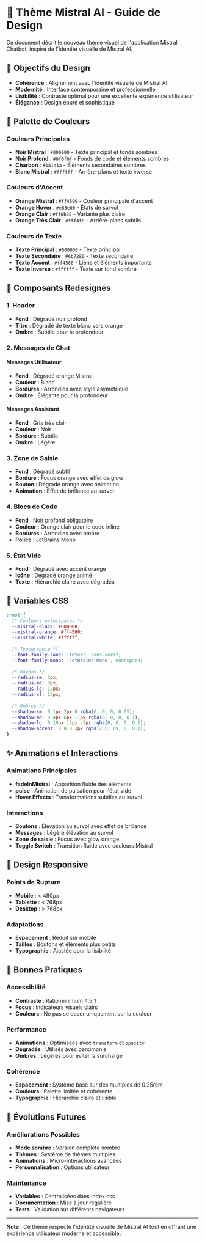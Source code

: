# 🎨 Thème Mistral AI - Guide de Design

Ce document décrit le nouveau thème visuel de l'application Mistral Chatbot, inspiré de l'identité visuelle de Mistral AI.

## 🎯 Objectifs du Design

- **Cohérence** : Alignement avec l'identité visuelle de Mistral AI
- **Modernité** : Interface contemporaine et professionnelle
- **Lisibilité** : Contraste optimal pour une excellente expérience utilisateur
- **Élégance** : Design épuré et sophistiqué

## 🌈 Palette de Couleurs

### Couleurs Principales
- **Noir Mistral** : `#000000` - Texte principal et fonds sombres
- **Noir Profond** : `#0f0f0f` - Fonds de code et éléments sombres
- **Charbon** : `#1a1a1a` - Éléments secondaires sombres
- **Blanc Mistral** : `#ffffff` - Arrière-plans et texte inverse

### Couleurs d'Accent
- **Orange Mistral** : `#ff4500` - Couleur principale d'accent
- **Orange Hover** : `#e63e00` - États de survol
- **Orange Clair** : `#ff6b35` - Variante plus claire
- **Orange Très Clair** : `#fff4f0` - Arrière-plans subtils

### Couleurs de Texte
- **Texte Principal** : `#000000` - Texte principal
- **Texte Secondaire** : `#6b7280` - Texte secondaire
- **Texte Accent** : `#ff4500` - Liens et éléments importants
- **Texte Inverse** : `#ffffff` - Texte sur fond sombre

## 🎨 Composants Redesignés

### 1. Header
- **Fond** : Dégradé noir profond
- **Titre** : Dégradé de texte blanc vers orange
- **Ombre** : Subtile pour la profondeur

### 2. Messages de Chat

#### Messages Utilisateur
- **Fond** : Dégradé orange Mistral
- **Couleur** : Blanc
- **Bordures** : Arrondies avec style asymétrique
- **Ombre** : Élégante pour la profondeur

#### Messages Assistant
- **Fond** : Gris très clair
- **Couleur** : Noir
- **Bordure** : Subtile
- **Ombre** : Légère

### 3. Zone de Saisie
- **Fond** : Dégradé subtil
- **Bordure** : Focus orange avec effet de glow
- **Bouton** : Dégradé orange avec animation
- **Animation** : Effet de brillance au survol

### 4. Blocs de Code
- **Fond** : Noir profond obligatoire
- **Couleur** : Orange clair pour le code inline
- **Bordures** : Arrondies avec ombre
- **Police** : JetBrains Mono

### 5. État Vide
- **Fond** : Dégradé avec accent orange
- **Icône** : Dégradé orange animé
- **Texte** : Hiérarchie claire avec dégradés

## 🔧 Variables CSS

```css
:root {
  /* Couleurs principales */
  --mistral-black: #000000;
  --mistral-orange: #ff4500;
  --mistral-white: #ffffff;
  
  /* Typographie */
  --font-family-sans: 'Inter', sans-serif;
  --font-family-mono: 'JetBrains Mono', monospace;
  
  /* Rayons */
  --radius-sm: 6px;
  --radius-md: 8px;
  --radius-lg: 12px;
  --radius-xl: 16px;
  
  /* Ombres */
  --shadow-sm: 0 1px 2px 0 rgba(0, 0, 0, 0.05);
  --shadow-md: 0 4px 6px -1px rgba(0, 0, 0, 0.1);
  --shadow-lg: 0 10px 15px -3px rgba(0, 0, 0, 0.1);
  --shadow-accent: 0 0 0 3px rgba(255, 69, 0, 0.1);
}
```

## ✨ Animations et Interactions

### Animations Principales
- **fadeInMistral** : Apparition fluide des éléments
- **pulse** : Animation de pulsation pour l'état vide
- **Hover Effects** : Transformations subtiles au survol

### Interactions
- **Boutons** : Élévation au survol avec effet de brillance
- **Messages** : Légère élévation au survol
- **Zone de saisie** : Focus avec glow orange
- **Toggle Switch** : Transition fluide avec couleurs Mistral

## 📱 Design Responsive

### Points de Rupture
- **Mobile** : < 480px
- **Tablette** : < 768px
- **Desktop** : > 768px

### Adaptations
- **Espacement** : Réduit sur mobile
- **Tailles** : Boutons et éléments plus petits
- **Typographie** : Ajustée pour la lisibilité

## 🎯 Bonnes Pratiques

### Accessibilité
- **Contraste** : Ratio minimum 4.5:1
- **Focus** : Indicateurs visuels clairs
- **Couleurs** : Ne pas se baser uniquement sur la couleur

### Performance
- **Animations** : Optimisées avec `transform` et `opacity`
- **Dégradés** : Utilisés avec parcimonie
- **Ombres** : Légères pour éviter la surcharge

### Cohérence
- **Espacement** : Système basé sur des multiples de 0.25rem
- **Couleurs** : Palette limitée et cohérente
- **Typographie** : Hiérarchie claire et lisible

## 🔄 Évolutions Futures

### Améliorations Possibles
- **Mode sombre** : Version complète sombre
- **Thèmes** : Système de thèmes multiples
- **Animations** : Micro-interactions avancées
- **Personnalisation** : Options utilisateur

### Maintenance
- **Variables** : Centralisées dans index.css
- **Documentation** : Mise à jour régulière
- **Tests** : Validation sur différents navigateurs

---

**Note** : Ce thème respecte l'identité visuelle de Mistral AI tout en offrant une expérience utilisateur moderne et accessible.
